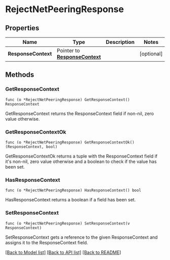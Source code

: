 # RejectNetPeeringResponse

## Properties

Name | Type | Description | Notes
------------ | ------------- | ------------- | -------------
**ResponseContext** | Pointer to [**ResponseContext**](ResponseContext.md) |  | [optional] 

## Methods

### GetResponseContext

`func (o *RejectNetPeeringResponse) GetResponseContext() ResponseContext`

GetResponseContext returns the ResponseContext field if non-nil, zero value otherwise.

### GetResponseContextOk

`func (o *RejectNetPeeringResponse) GetResponseContextOk() (ResponseContext, bool)`

GetResponseContextOk returns a tuple with the ResponseContext field if it's non-nil, zero value otherwise
and a boolean to check if the value has been set.

### HasResponseContext

`func (o *RejectNetPeeringResponse) HasResponseContext() bool`

HasResponseContext returns a boolean if a field has been set.

### SetResponseContext

`func (o *RejectNetPeeringResponse) SetResponseContext(v ResponseContext)`

SetResponseContext gets a reference to the given ResponseContext and assigns it to the ResponseContext field.


[[Back to Model list]](../README.md#documentation-for-models) [[Back to API list]](../README.md#documentation-for-api-endpoints) [[Back to README]](../README.md)


